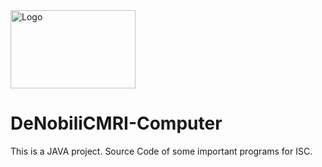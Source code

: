 <img src="https://1000logos.net/wp-content/uploads/2020/09/Java-Logo.png" align="center" alt="Logo" height=125 width=200 />

# DeNobiliCMRI-Computer
This is a JAVA project.
Source Code of some important programs for ISC.
